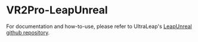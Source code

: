 VR2Pro-LeapUnreal
====================

For documentation and how-to-use, please refer to UltraLeap's [LeapUnreal github repository](https://github.com/leapmotion/LeapUnreal).